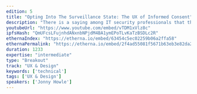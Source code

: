 ```yaml
---
edition: 5
title: "Opting Into The Surveillance State: The UX of Informed Consent"
description: "There is a saying among IT security professionals that the most vulnerable part of any system is the human. Additionally, it just so happens that when you want to exploit human behavior, product designers can be the most effective attackers. We have seen this be the case in such high profile instances as the Cambridge Analytica/Facebook scandal, and with Libra looming on the horizon, the situation is only becoming more dire.As we move into a future where digital identities can be sovereign and people truly have both the power to control the the data they share, but also the responsibility that comes with this power, what role do product designers play in helping to bring about the future that the self-sovereign identity movement promises?This talk will will explore the importance of ethics in design as it relates to data sharing and also examine some of the common \"dark patterns\" that are currently exploited. It will also present examples and suggestions for best practices when interacting with user data, how to gain informed consent from users, how to solve the \"privacy paradox\", how to design dApps that are GDPR compliant, and other related topics."
youtubeUrl: "https://www.youtube.com/embed/vTDM1xVlz8c"
ipfsHash: "QmUFcsLFujnhdANxnbNPjdM4BA1ymEPoTLvKaTzBSDLc2R"
ethernaIndex: "https://etherna.io/embed/63454c5ec02259b06a2ffa58"
ethernaPermalink: "https://etherna.io/embed/2f4ad55081f5671b63eb3e82da2c85dc8f5a7e4f4914eb2995825ded741abe5b"
duration: 1233
expertise: "intermediate"
type: "Breakout"
track: "UX & Design"
keywords: ['technical']
tags: ['UX & Design']
speakers: ['Jonny Howle']
---
```

